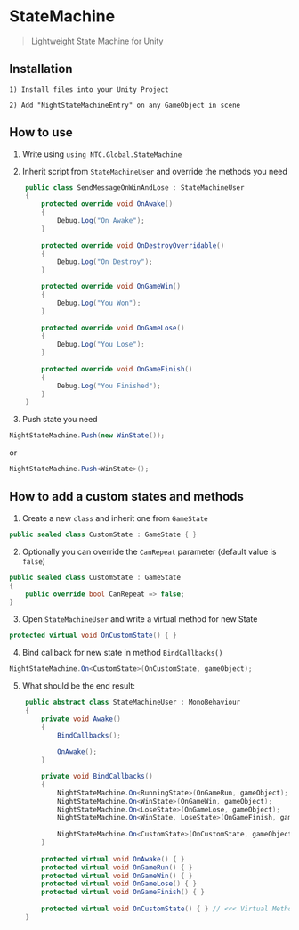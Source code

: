 # StateMachine
>Lightweight State Machine for Unity

## Installation

`1) Install files into your Unity Project`

`2) Add "NightStateMachineEntry" on any GameObject in scene`

## How to use

1. Write using `using NTC.Global.StateMachine`

2. Inherit script from `StateMachineUser` and override the methods you need

```csharp
    public class SendMessageOnWinAndLose : StateMachineUser
    {
        protected override void OnAwake()
        {
            Debug.Log("On Awake");
        }
        
        protected override void OnDestroyOverridable()
        {
            Debug.Log("On Destroy");
        }

        protected override void OnGameWin()
        {
            Debug.Log("You Won");
        }
        
        protected override void OnGameLose()
        {
            Debug.Log("You Lose");
        }
        
        protected override void OnGameFinish()
        {
            Debug.Log("You Finished");
        }
    }
```

3. Push state you need

```csharp
NightStateMachine.Push(new WinState());
```
or
```csharp
NightStateMachine.Push<WinState>();
```

## How to add a custom states and methods

1. Create a new `class` and inherit one from `GameState`

```csharp
public sealed class CustomState : GameState { }
```

2. Optionally you can override the `CanRepeat` parameter (default value is `false`)

```csharp
public sealed class CustomState : GameState 
{
    public override bool CanRepeat => false;
}
```

3. Open `StateMachineUser` and write a virtual method for new State 

```csharp
protected virtual void OnCustomState() { }
```

4. Bind callback for new state in method `BindCallbacks()`

```csharp
NightStateMachine.On<CustomState>(OnCustomState, gameObject);
```

5. What should be the end result:

```csharp
    public abstract class StateMachineUser : MonoBehaviour
    {
        private void Awake()
        {
            BindCallbacks();
            
            OnAwake();
        }

        private void BindCallbacks()
        {
            NightStateMachine.On<RunningState>(OnGameRun, gameObject);
            NightStateMachine.On<WinState>(OnGameWin, gameObject);
            NightStateMachine.On<LoseState>(OnGameLose, gameObject);
            NightStateMachine.On<WinState, LoseState>(OnGameFinish, gameObject);
            
            NightStateMachine.On<CustomState>(OnCustomState, gameObject); // <<< Bind Callback For The New Custom State
        }
        
        protected virtual void OnAwake() { }
        protected virtual void OnGameRun() { }
        protected virtual void OnGameWin() { }
        protected virtual void OnGameLose() { }
        protected virtual void OnGameFinish() { }
        
        protected virtual void OnCustomState() { } // <<< Virtual Method For The New Custom State
    }
```
